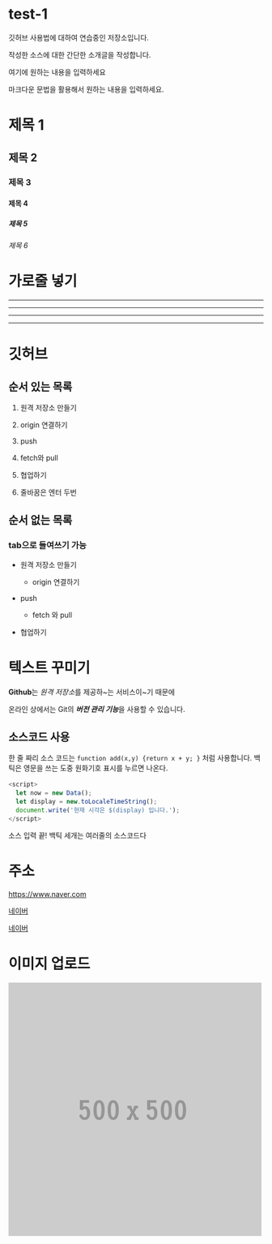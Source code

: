 # test-1
깃허브 사용법에 대하여 연습중인 저장소입니다. 

작성한 소스에 대한 간단한 소개글을 작성합니다.

여기에 원하는 내용을 입력하세요

마크다운 문법을 활용해서 원하는 내용을 입력하세요.



# 제목 1
## 제목 2
### 제목 3
#### 제목 4
##### 제목 5
###### 제목 6

# 가로줄 넣기
---
- - -
***
* * *

# 깃허브
## 순서 있는 목록

1. 원격 저장소 만들기

2. origin 연결하기

3. push

4. fetch와 pull

5. 협업하기

6. 줄바꿈은 엔터 두번

## 순서 없는 목록
### tab으로 들여쓰기 가능
- 원격 저장소 만들기

  - origin 연결하기

- push

  - fetch 와 pull

- 협업하기

# 텍스트 꾸미기

**Github**는 *원격 저장소*를 제공하~는 서비스이~기 때문에 

온라인 상에서는 Git의 ***버전 관리 기능***을 사용할 수 있습니다.

## 소스코드 사용

한 줄 짜리 소스 코드는 `function add(x,y) {return x + y; }` 처럼 사용합니다. 
백틱은 영문을 쓰는 도중 원화기호 표시를 누르면 나온다. 

```javascript
<script>
  let now = new Data();
  let display = new.toLocaleTimeString();
  document.write('현재 시각은 $(display) 입니다.');
</script>
```

소스 입력 끝!
백틱 세개는 여러줄의 소스코드다

# 주소
<https://www.naver.com>

[네이버](www.naver.com)

[네이버](www.naver.com, "네이버 메인 홈페이지로 이동합니다.")


# 이미지 업로드
![프로필 이미지](./500x500.gif)
